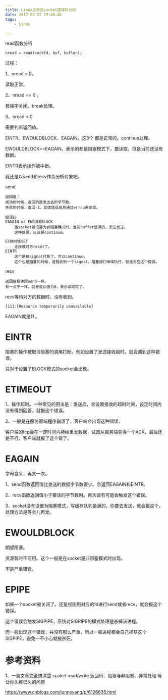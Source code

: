 ```yaml
---
title: Linux之常见socket错误码分析
date: 2017-09-22 19:48:46
tags:
	- Linux

---
```




read函数分析

```
nread = read(sockfd, buf, buflen);
```

过程：

1、nread > 0。

读取正常。

2、nread == 0 。

套接字关闭。break处理。

3、nread < 0

需要判断返回值。

EINTR、EWOULDBLOCK、EAGAIN。这3个 都是正常的。continue处理。

EWOULDBLOCK==EAGAIN。表示的都是阻塞模式下，要读取，但是当前还没有数据。

EINTR表示操作被中断。



我还是以send和recv作为分析对象吧。

send

```
返回值：
成功的时候，返回的是发出去的字节数。
失败的时候，返回-1。具体错误信息通过errno来体现。

错误码
EAGAIN or EWOULDBLOCK
	当socket被设置为非阻塞模式时，当前buffer是满的，无法发送。
	这种处理，应该是continue。
	
ECONNRESET
	连接被对方reset了。
EINTR
	这个是被signal打断了。可以continue。
	这个也是阻塞的时候，进程收到一个signal，阻塞接口继续执行，就是对应这个错误。
```

recv

```
返回值规律跟send一样。
有一点不一样，就是返回值为0，表示读取完了。
```



recv等待对方的数据时，没有收到。

```
[11]:[Resource temporarily unavailable]
```

EAGAIN就是11 。



# EINTR

阻塞的操作被取消阻塞的调用打断。例如设置了发送接收超时，就会遇到这种错误。

只对于设置了BLOCK模式的socket会出现。



# ETIMEOUT

1、操作超时。一种常见的用法是：发送后，会设置接收的超时时间，设定时间内没有得到回答，就报这个错误。

2、一般是在服务器端程序崩溃了，客户端会出现这种错误。

客户端的tcp会在一定时间内持续重发数据，试图从服务端获得一个ACK，最后还是不行，客户端就报了这个错了。



# EAGAIN

字母含义，再来一次。

1、send函数返回值比发送的数据字节数要少。会返回EAGAIN和EINTR。

2、recv函数返回值小于要读的字节数时。再次读有可能会触发这个错误。

3、socket没有设置为阻塞模式，写缓存队列是满的，你要去发送，就会报这个。处理方法是等会儿再发。



# EWOULDBLOCK

期望阻塞。

资源暂时不可用。这个一般是在socket是非阻塞模式时出现。

不是严重错误。

# EPIPE

如果一个socket被关闭了。还是视图用对应的fd进行send或者recv，就会报这个错误。

这个错误会触发SIGPIPE，系统对SIGPIPE的模式处理是杀掉该进程。

而一般出现这个错误，并没有那么严重，所以一般进程都会自己捕获这个SIGPIPE，避免一不小心就被杀死。





# 参考资料

1、一篇文章完全搞清楚 scoket read/write 返回码、阻塞与非阻塞、异常处理 等让你头疼已久的问题

https://www.cnblogs.com/junneyang/p/6126635.html